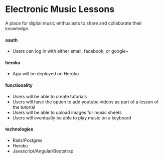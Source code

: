 # Electronic Music Lessons

A place for digital music enthusiasts to share and collaborate their knowledge.

#### oauth
- Users can log in with either email, facebook, or google+

#### heroku
- App will be deployed on Heroku

#### functionality
- Users will be able to create tutorials
- Users will have the option to add youtube videos as part of a lesson of the tutorial
- Users will be able to upload images for music sheets
- Users will eventually be able to play music on a keyboard

#### technologies
- Rails/Postgres
- Heroku
- Javascript/Angular/Bootstrap